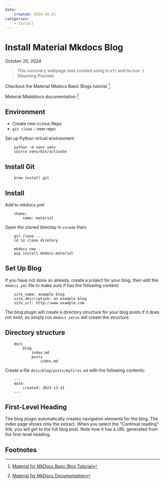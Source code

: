 ```yaml
---
date:
    created: 2024-10-21
categories: 
    - Install
---
```


# Install Material Mkdocs Blog

October 20, 2024

> This summary webpage was created using `Draft` and `Marked 2` Steaming Preview.

Checkout the Material Mkdocs Basic Blogs tutorial [^1].

Material Mkdddocs  documentation [^2]

## Environment

- Create new `GitHub` Repo
- `git clone` - new repo

Set up Python virtual environment

```
    python -m venv venv
    source venv/bin/activate
```

## Install Git

```
    brew install git
```

## Install

Add to mkdocs.yml  

```
    theme:  
        name: material
```

Open the cloned directoy in `vscode` then:  

```
    git clone ...
    cd to clone diretory

    mkdocs new .
    pip install mkdocs-material
```


## Set Up Blog

If you have not done so already, create a project for your blog, then edit the ``mkdocs.yml`` file to make sure if has the following content:

```
    site_name: example blog  
    site_description: an example blog  
    site_url: http://www.example.com  
```

The blog plugin will create a directory structure for your blog posts if it does not exist, so simply run `mkdocs serve` will create the structure.

## Directory structure

```
    docs
        blog
            index.md
            posts
                index.md
```

Create a file `docs/blog/posts/myfirst.md` with the following contents:  

```
    ---
    date:
        created: 2023-12-31
    ---
```

## First-Level Heading

The blog plugin automatically creates navigation elements for the blog. The index page shows only the extract. When you select the "Continue
reading" link, you will get to the full blog post. Note how it has a URL generated from the first-level heading.



## Footnotes

[^1]: [Material for MkDocs Basic Blog Tutorial](https://squidfunk.github.io/mkdocs-material/tutorials/blogs/basic/?h=blog)

[^2]: [Material for MkDocs Documentation](https://squidfunk.github.io/mkdocs-material/)

